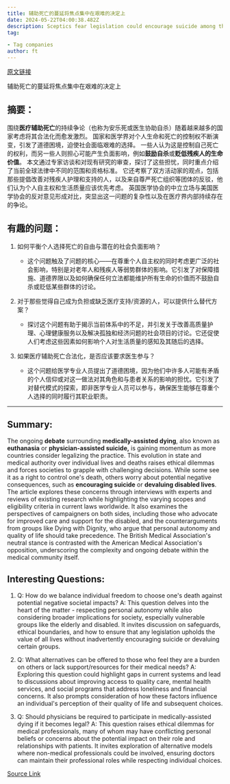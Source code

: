 ```yaml
---
title: 辅助死亡的蔓延将焦点集中在艰难的决定上
date: 2024-05-22T04:00:38.482Z
description: Sceptics fear legislation could encourage suicide among those who might otherwise live
tag: 

- Tag companies
author: ft
---
```


[原文链接](https://ft.com/content/9ff819db-7cee-4a24-a169-eb9473e76a73)

辅助死亡的蔓延将焦点集中在艰难的决定上

## 摘要： 

围绕**医疗辅助死亡**的持续争论（也称为安乐死或医生协助自杀）随着越来越多的国家考虑将其合法化而愈发激烈。 国家和医学界对个人生命和死亡的控制权不断演变，引发了道德困境，迫使社会面临艰难的选择。 一些人认为这是控制自己死亡的权利，而另一些人则担心可能产生负面影响，例如**鼓励自杀**或**贬低残疾人的生命价值**。 本文通过专家访谈和对现有研究的审查，探讨了这些担忧，同时重点介绍了当前全球法律中不同的范围和资格标准。 它还考察了双方活动家的观点，包括那些提倡改善对残疾人护理和支持的人，以及来自尊严死亡组织等团体的反驳，他们认为个人自主权和生活质量应该优先考虑。 英国医学协会的中立立场与美国医学协会的反对意见形成对比，突显出这一问题的复杂性以及在医疗界内部持续存在的争论。

## 有趣的问题：

1. 如何平衡个人选择死亡的自由与潜在的社会负面影响？
   - 这个问题触及了问题的核心——在尊重个人自主权的同时考虑更广泛的社会影响，特别是对老年人和残疾人等弱势群体的影响。它引发了对保障措施、道德界限以及如何确保任何立法都能维护所有生命的价值而不鼓励自杀或贬低某些群体的讨论。

2. 对于那些觉得自己成为负担或缺乏医疗支持/资源的人，可以提供什么替代方案？
   - 探讨这个问题有助于揭示当前体系中的不足，并引发关于改善高质量护理、心理健康服务以及解决孤独和经济问题的社会项目的讨论。它还促使人们考虑这些因素如何影响个人对生活质量的感知及其随后的选择。

3. 如果医疗辅助死亡合法化，是否应该要求医生参与？
   - 这个问题给医学专业人员提出了道德困境，因为他们中许多人可能有矛盾的个人信仰或对这一做法对其角色和与患者关系的影响的担忧。它引发了对替代模式的探索，即非医学专业人员可以参与，确保医生能够在尊重个人选择的同时履行其职业职责。

---

## Summary: 

The ongoing **debate** surrounding **medically-assisted dying**, also known as **euthanasia** or **physician-assisted suicide,** is gaining momentum as more countries consider legalizing the practice. This evolution in state and medical authority over individual lives and deaths raises ethical dilemmas and forces societies to grapple with challenging decisions. While some see it as a right to control one's death, others worry about potential negative consequences, such as **encouraging suicide** or **devaluing disabled lives**. The article explores these concerns through interviews with experts and reviews of existing research while highlighting the varying scopes and eligibility criteria in current laws worldwide. It also examines the perspectives of campaigners on both sides, including those who advocate for improved care and support for the disabled, and the counterarguments from groups like Dying with Dignity, who argue that personal autonomy and quality of life should take precedence. The British Medical Association's neutral stance is contrasted with the American Medical Association's opposition, underscoring the complexity and ongoing debate within the medical community itself. 

## Interesting Questions: 

1. Q: How do we balance individual freedom to choose one's death against potential negative societal impacts? 
A: This question delves into the heart of the matter - respecting personal autonomy while also considering broader implications for society, especially vulnerable groups like the elderly and disabled. It invites discussion on safeguards, ethical boundaries, and how to ensure that any legislation upholds the value of all lives without inadvertently encouraging suicide or devaluing certain groups. 

2. Q: What alternatives can be offered to those who feel they are a burden on others or lack support/resources for their medical needs? 
A: Exploring this question could highlight gaps in current systems and lead to discussions about improving access to quality care, mental health services, and social programs that address loneliness and financial concerns. It also prompts consideration of how these factors influence an individual's perception of their quality of life and subsequent choices. 

3. Q: Should physicians be required to participate in medically-assisted dying if it becomes legal? 
A: This question raises ethical dilemmas for medical professionals, many of whom may have conflicting personal beliefs or concerns about the potential impact on their role and relationships with patients. It invites exploration of alternative models where non-medical professionals could be involved, ensuring doctors can maintain their professional roles while respecting individual choices.

[Source Link](https://ft.com/content/9ff819db-7cee-4a24-a169-eb9473e76a73)

